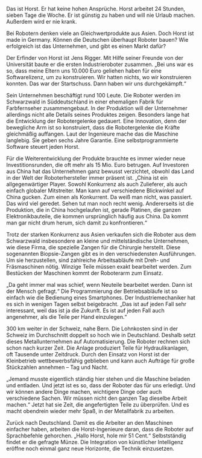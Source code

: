 Das ist Horst. Er hat keine hohen Ansprüche. Horst arbeitet 24 Stunden, sieben Tage die Woche. Er ist günstig zu haben und will nie Urlaub machen. Außerdem wird er nie krank. 

Bei Robotern denken viele an Gleichwertprodukte aus Asien. Doch Horst ist made in Germany. Können die Deutschen überhaupt Roboter bauen? Wie erfolgreich ist das Unternehmen, und gibt es einen Markt dafür? 

Der Erfinder von Horst ist Jens Rigger. Mit Hilfe seiner Freunde von der Universität baute er die ersten Industrieroboter zusammen. „Bei uns war es so, dass meine Eltern uns 10.000 Euro geliehen haben für eine Softwarelizenz, um zu konstruieren. Wir hatten nichts, wo wir konstruieren konnten. Das war der Startschuss. Dann haben wir uns durchgekämpft.“ 

Sein Unternehmen beschäftigt rund 100 Leute. Die Roboter werden im Schwarzwald in Süddeutschland in einer ehemaligen Fabrik für Farbfernseher zusammengebaut. In der Produktion will der Unternehmer allerdings nicht alle Details seines Produktes zeigen. Besonders lange hat die Entwicklung der Robotergelenke gedauert. Eine Innovation, denn der bewegliche Arm ist so konstruiert, dass die Robotergelenke die Kräfte gleichmäßig auffangen. Laut der Ingenieure mache das die Maschine langlebig. Sie geben sechs Jahre Garantie. Eine selbstprogrammierte Software steuert jeden Horst. 

Für die Weiterentwicklung der Produkte brauchte es immer wieder neue Investitionsrunden, die oft mehr als 15 Mio. Euro betrugen. Auf Investoren aus China hat das Unternehmen ganz bewusst verzichtet, obwohl das Land in der Welt der Roboterhersteller immer präsent ist. „China ist ein allgegenwärtiger Player. Sowohl Konkurrenz als auch Zulieferer, als auch einfach globaler Mitstreiter. Man kann auf verschiedene Blickwinkel auf China gucken. Zum einen als Konkurrent. Da weiß man nicht, was passiert. Das wird viel geredet. Sehen tut man noch recht wenig. Andererseits ist die Produktion, die in China hochgelaufen ist, gerade Platinen, die ganzen Elektronikbauteile, die kommen ursprünglich häufig aus China. Da kommt man gar nicht drum herum, sich damit zu konfrontieren.“ 

Trotz der starken Konkurrenz aus Asien verkaufen sich die Roboter aus dem Schwarzwald insbesondere an kleine und mittelständische Unternehmen, wie diese Firma, die spezielle Zangen für die Chirurgie herstellt. Diese sogenannten Biopsie-Zangen gibt es in den verschiedensten Ausführungen. Um sie herzustellen, sind zahlreiche Arbeitsabläufe mit Dreh- und Fräsmaschinen nötig. Winzige Teile müssen exakt bearbeitet werden. Zum Bestücken der Maschinen kommt der Roboterarm zum Einsatz. 

„Da geht immer mal was schief, wenn Neuteile bearbeitet werden. Dann ist der Mensch gefragt.“ Die Programmierung der Betriebsabläufe ist so einfach wie die Bedienung eines Smartphones. Der Industriemechaniker hat es sich in wenigen Tagen selbst beigebracht. „Das ist auf jeden Fall sehr interessant, weil das ist ja die Zukunft. Es ist auf jeden Fall auch angenehmer, als die Teile per Hand einzulegen.“ 

300 km weiter in der Schweiz, nahe Bern. Die Lohnkosten sind in der Schweiz im Durchschnitt doppelt so hoch wie in Deutschland. Deshalb setzt dieses Metallunternehmen auf Automatisierung. Die Roboter rechnen sich schon nach kurzer Zeit. Die Anlage produziert Teile für Hydraulikanlagen, oft Tausende unter Zeitdruck. Durch den Einsatz von Horst ist der Kleinbetrieb wettbewerbsfähig geblieben und kann auch Aufträge für große Stückzahlen annehmen – Tag und Nacht. 

„Jemand musste eigentlich ständig hier stehen und die Maschine beladen und entladen. Und jetzt ist es so, dass der Roboter das für uns erledigt. Und wir können andere Dinge machen, wichtigere Dinge oder auch verschiedene Sachen. Wir müssen nicht den ganzen Tag dieselbe Arbeit machen.“ Jetzt hat sie Zeit, die angefertigten Teile zu überprüfen. Und es macht obendrein wieder mehr Spaß, in der Metallfabrik zu arbeiten. 

Zurück nach Deutschland. Damit es die Arbeiter an den Maschinen einfacher haben, arbeiten die Horst-Ingenieure daran, dass die Roboter auf Sprachbefehle gehorchen. „Hallo Horst, hole mir 51 Cent.“ Selbstständig findet er die gefragte Münze. Die Integration von künstlicher Intelligenz eröffne noch einmal ganz neue Horizonte, die Technik einzusetzen.